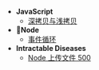 - **JavaScript**
  - [深拷贝与浅拷贝](javascript/copy.md)
- **Node**
  - [事件循环](node/event-loop.md)
- **Intractable Diseases**
  - [Node 上传文件 500](intractable-diseases/node-upload-failed.md)
